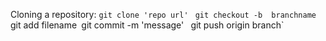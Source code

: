 
Cloning a repository:
`git clone 'repo url' `
`git checkout -b  branchname
`git add filename`
`git commit -m 'message' `
`git push origin branch`
